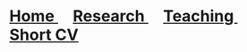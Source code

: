 <h1>
  <a href="">
    Home 
  </a>
  &nbsp; &nbsp;
  <a href="Research">
    Research 
  </a>
  &nbsp; &nbsp;
  <a href="Teaching">
    Teaching 
  </a>
  &nbsp; &nbsp;
  <a href="ShortCV">
    Short CV
  </a>
</h1>  
<br />
<br />
<br />
<br />
<br />

